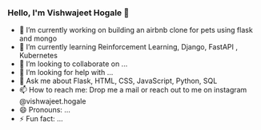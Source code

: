 ### Hello, I'm Vishwajeet Hogale 👋



- 🔭 I’m currently working on building an airbnb clone for pets using flask and mongo
- 🌱 I’m currently learning Reinforcement Learning, Django, FastAPI , Kubernetes
- 👯 I’m looking to collaborate on ...
- 🤔 I’m looking for help with ...
- 💬 Ask me about Flask, HTML, CSS, JavaScript, Python, SQL
- 📫 How to reach me: Drop me a mail or reach out to me on instagram @vishwajeet.hogale
- 😄 Pronouns: ...
- ⚡ Fun fact: ...

